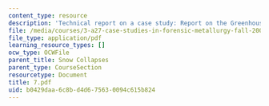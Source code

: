 ```yaml
---
content_type: resource
description: 'Technical report on a case study: Report on the Greenhouse Collapse.'
file: /media/courses/3-a27-case-studies-in-forensic-metallurgy-fall-2007/b0429daa6c8bd4d675630094c615b824_7.pdf
file_type: application/pdf
learning_resource_types: []
ocw_type: OCWFile
parent_title: Snow Collapses
parent_type: CourseSection
resourcetype: Document
title: 7.pdf
uid: b0429daa-6c8b-d4d6-7563-0094c615b824
---
```

